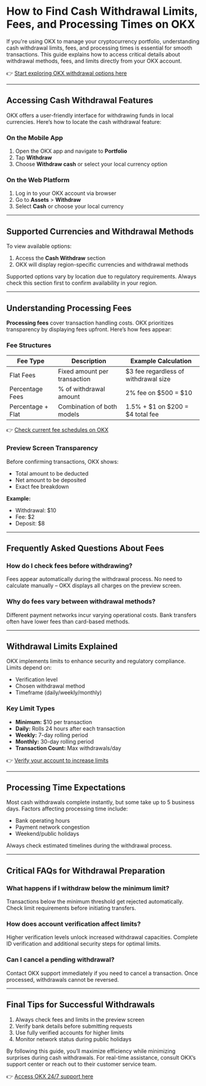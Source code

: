 # How to Find Cash Withdrawal Limits, Fees, and Processing Times on OKX  

If you're using OKX to manage your cryptocurrency portfolio, understanding cash withdrawal limits, fees, and processing times is essential for smooth transactions. This guide explains how to access critical details about withdrawal methods, fees, and limits directly from your OKX account.  

👉 [Start exploring OKX withdrawal options here](https://bit.ly/okx-bonus)  

---

## Accessing Cash Withdrawal Features  

OKX offers a user-friendly interface for withdrawing funds in local currencies. Here’s how to locate the cash withdrawal feature:  

### On the Mobile App  
1. Open the OKX app and navigate to **Portfolio**  
2. Tap **Withdraw**  
3. Choose **Withdraw cash** or select your local currency option  

### On the Web Platform  
1. Log in to your OKX account via browser  
2. Go to **Assets** > **Withdraw**  
3. Select **Cash** or choose your local currency  

---

## Supported Currencies and Withdrawal Methods  

To view available options:  
1. Access the **Cash Withdraw** section  
2. OKX will display region-specific currencies and withdrawal methods  

Supported options vary by location due to regulatory requirements. Always check this section first to confirm availability in your region.  

---

## Understanding Processing Fees  

**Processing fees** cover transaction handling costs. OKX prioritizes transparency by displaying fees upfront. Here’s how fees appear:  

### Fee Structures  
| Fee Type          | Description                          | Example Calculation                |  
|--------------------|--------------------------------------|------------------------------------|  
| Flat Fees          | Fixed amount per transaction         | $3 fee regardless of withdrawal size |  
| Percentage Fees    | % of withdrawal amount               | 2% fee on $500 = $10               |  
| Percentage + Flat  | Combination of both models           | 1.5% + $1 on $200 = $4 total fee   |  

👉 [Check current fee schedules on OKX](https://bit.ly/okx-bonus)  

### Preview Screen Transparency  
Before confirming transactions, OKX shows:  
- Total amount to be deducted  
- Net amount to be deposited  
- Exact fee breakdown  

**Example:**  
- Withdrawal: $10  
- Fee: $2  
- Deposit: $8  

---

## Frequently Asked Questions About Fees  

### How do I check fees before withdrawing?  
Fees appear automatically during the withdrawal process. No need to calculate manually – OKX displays all charges on the preview screen.  

### Why do fees vary between withdrawal methods?  
Different payment networks incur varying operational costs. Bank transfers often have lower fees than card-based methods.  

---

## Withdrawal Limits Explained  

OKX implements limits to enhance security and regulatory compliance. Limits depend on:  
- Verification level  
- Chosen withdrawal method  
- Timeframe (daily/weekly/monthly)  

### Key Limit Types  
- **Minimum:** $10 per transaction  
- **Daily:** Rolls 24 hours after each transaction  
- **Weekly:** 7-day rolling period  
- **Monthly:** 30-day rolling period  
- **Transaction Count:** Max withdrawals/day  

👉 [Verify your account to increase limits](https://bit.ly/okx-bonus)  

---

## Processing Time Expectations  

Most cash withdrawals complete instantly, but some take up to 5 business days. Factors affecting processing time include:  
- Bank operating hours  
- Payment network congestion  
- Weekend/public holidays  

Always check estimated timelines during the withdrawal process.  

---

## Critical FAQs for Withdrawal Preparation  

### What happens if I withdraw below the minimum limit?  
Transactions below the minimum threshold get rejected automatically. Check limit requirements before initiating transfers.  

### How does account verification affect limits?  
Higher verification levels unlock increased withdrawal capacities. Complete ID verification and additional security steps for optimal limits.  

### Can I cancel a pending withdrawal?  
Contact OKX support immediately if you need to cancel a transaction. Once processed, withdrawals cannot be reversed.  

---

## Final Tips for Successful Withdrawals  

1. Always check fees and limits in the preview screen  
2. Verify bank details before submitting requests  
3. Use fully verified accounts for higher limits  
4. Monitor network status during public holidays  

By following this guide, you’ll maximize efficiency while minimizing surprises during cash withdrawals. For real-time assistance, consult OKX’s support center or reach out to their customer service team.  

👉 [Access OKX 24/7 support here](https://bit.ly/okx-bonus)
